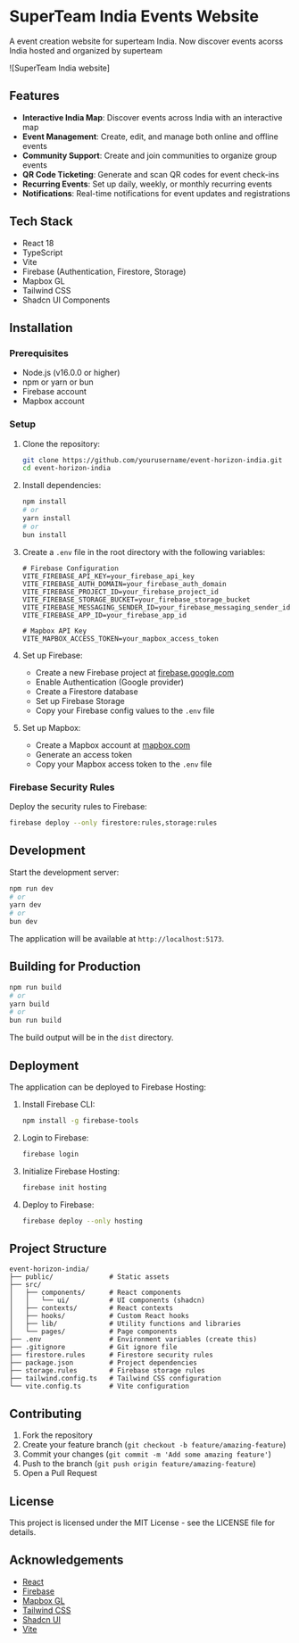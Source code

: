 # SuperTeam India Events Website

A event creation website for superteam India. Now discover events acorss India hosted and organized by superteam

![SuperTeam India website]

## Features

- **Interactive India Map**: Discover events across India with an interactive map
- **Event Management**: Create, edit, and manage both online and offline events
- **Community Support**: Create and join communities to organize group events
- **QR Code Ticketing**: Generate and scan QR codes for event check-ins
- **Recurring Events**: Set up daily, weekly, or monthly recurring events
- **Notifications**: Real-time notifications for event updates and registrations

## Tech Stack

- React 18
- TypeScript
- Vite
- Firebase (Authentication, Firestore, Storage)
- Mapbox GL
- Tailwind CSS
- Shadcn UI Components

## Installation

### Prerequisites

- Node.js (v16.0.0 or higher)
- npm or yarn or bun
- Firebase account
- Mapbox account

### Setup

1. Clone the repository:
   ```bash
   git clone https://github.com/yourusername/event-horizon-india.git
   cd event-horizon-india
   ```

2. Install dependencies:
   ```bash
   npm install
   # or
   yarn install
   # or
   bun install
   ```

3. Create a `.env` file in the root directory with the following variables:
   ```
   # Firebase Configuration
   VITE_FIREBASE_API_KEY=your_firebase_api_key
   VITE_FIREBASE_AUTH_DOMAIN=your_firebase_auth_domain
   VITE_FIREBASE_PROJECT_ID=your_firebase_project_id
   VITE_FIREBASE_STORAGE_BUCKET=your_firebase_storage_bucket
   VITE_FIREBASE_MESSAGING_SENDER_ID=your_firebase_messaging_sender_id
   VITE_FIREBASE_APP_ID=your_firebase_app_id
   
   # Mapbox API Key
   VITE_MAPBOX_ACCESS_TOKEN=your_mapbox_access_token
   ```

4. Set up Firebase:
   - Create a new Firebase project at [firebase.google.com](https://firebase.google.com)
   - Enable Authentication (Google provider)
   - Create a Firestore database
   - Set up Firebase Storage
   - Copy your Firebase config values to the `.env` file

5. Set up Mapbox:
   - Create a Mapbox account at [mapbox.com](https://mapbox.com)
   - Generate an access token
   - Copy your Mapbox access token to the `.env` file

### Firebase Security Rules

Deploy the security rules to Firebase:

```bash
firebase deploy --only firestore:rules,storage:rules
```

## Development

Start the development server:

```bash
npm run dev
# or
yarn dev
# or
bun dev
```

The application will be available at `http://localhost:5173`.

## Building for Production

```bash
npm run build
# or
yarn build
# or
bun run build
```

The build output will be in the `dist` directory.

## Deployment

The application can be deployed to Firebase Hosting:

1. Install Firebase CLI:
   ```bash
   npm install -g firebase-tools
   ```

2. Login to Firebase:
   ```bash
   firebase login
   ```

3. Initialize Firebase Hosting:
   ```bash
   firebase init hosting
   ```

4. Deploy to Firebase:
   ```bash
   firebase deploy --only hosting
   ```

## Project Structure

```
event-horizon-india/
├── public/              # Static assets
├── src/
│   ├── components/      # React components
│   │   └── ui/          # UI components (shadcn)
│   ├── contexts/        # React contexts
│   ├── hooks/           # Custom React hooks
│   ├── lib/             # Utility functions and libraries
│   └── pages/           # Page components
├── .env                 # Environment variables (create this)
├── .gitignore           # Git ignore file
├── firestore.rules      # Firestore security rules
├── package.json         # Project dependencies
├── storage.rules        # Firebase storage rules
├── tailwind.config.ts   # Tailwind CSS configuration
└── vite.config.ts       # Vite configuration
```

## Contributing

1. Fork the repository
2. Create your feature branch (`git checkout -b feature/amazing-feature`)
3. Commit your changes (`git commit -m 'Add some amazing feature'`)
4. Push to the branch (`git push origin feature/amazing-feature`)
5. Open a Pull Request

## License

This project is licensed under the MIT License - see the LICENSE file for details.

## Acknowledgements

- [React](https://reactjs.org/)
- [Firebase](https://firebase.google.com/)
- [Mapbox GL](https://www.mapbox.com/)
- [Tailwind CSS](https://tailwindcss.com/)
- [Shadcn UI](https://ui.shadcn.com/)
- [Vite](https://vitejs.dev/)

